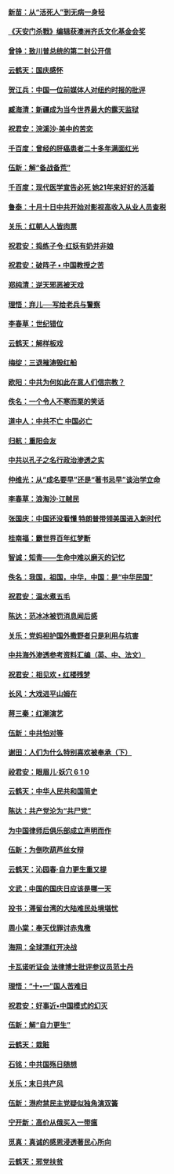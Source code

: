 #### [新苗：从“活死人”到无病一身轻](../pages/nsc993/n10778538.md?t=10120634) 

#### [《天安门杀戮》编辑获澳洲齐氏文化基金会奖](../pages/nsc993/n10777219.md?t=10120634) 

#### [曾铮：致川普总统的第二封公开信](../pages/nsc993/n10777329.md?t=10120634) 

#### [云鹤天：国庆感怀](../pages/nsc993/n10775823.md?t=10120634) 

#### [贺江兵：中国一位前媒体人对纽约时报的批评](../pages/nsc993/n10776626.md?t=10120634) 

#### [臧海清：新疆成为当今世界最大的露天监狱](../pages/nsc993/n10775817.md?t=10120634) 

#### [祝君安：浣溪沙‧美中的苦恋](../pages/nsc993/n10775813.md?t=10120634) 

#### [千百度：曾经的肝癌患者二十多年满面红光](../pages/nsc993/n10775728.md?t=10120634) 

#### [伍新：解“备战备荒”](../pages/nsc993/n10773928.md?t=10120634) 

#### [千百度：现代医学宣告必死 她21年来好好的活着](../pages/nsc993/n10773703.md?t=10120634) 

#### [鲁泰：十月十日中共开始对影视高收入从业人员查税](../pages/nsc993/n10773444.md?t=10120634) 

#### [关乐：红朝人人皆肉票](../pages/nsc993/n10773429.md?t=10120634) 

#### [祝君安：捣练子令‧红妖有奶并非娘](../pages/nsc993/n10773412.md?t=10120634) 

#### [祝君安：破阵子 • 中国教授之苦](../pages/nsc993/n10772347.md?t=10120634) 

#### [郑纯清：逆天邪恶被天戏](../pages/nsc993/n10772339.md?t=10120634) 

#### [理悟：弃儿──写给老兵与警察](../pages/nsc993/n10772337.md?t=10120634) 

#### [李春草：世纪错位](../pages/nsc993/n10768198.md?t=10120634) 

#### [云鹤天：解样板戏](../pages/nsc993/n10768193.md?t=10120634) 

#### [梅绽：三退摧涛毁红船](../pages/nsc993/n10768163.md?t=10120634) 

#### [欧阳：中共为何如此在意人们信宗教？](../pages/nsc993/n10768144.md?t=10120634) 

#### [佚名：一个令人不寒而栗的笑话](../pages/nsc993/n10768061.md?t=10120634) 

#### [道中人：中共不亡 中国必亡](../pages/nsc993/n10768017.md?t=10120634) 

#### [归航：重阳会友](../pages/nsc993/n10767544.md?t=10120634) 

#### [中共以孔子之名行政治渗透之实](../pages/nsc993/n10767697.md?t=10120634) 

#### [仲维光：从“成名要早”还是“著书忌早”谈治学立命](../pages/nsc993/n10767650.md?t=10120634) 

#### [李春草：浪淘沙‧江贼民](../pages/nsc993/n10767480.md?t=10120634) 

#### [张国庆：中国还没看懂 特朗普带领美国进入新时代](../pages/nsc993/n10764224.md?t=10120634) 

#### [桂南福：霸世界百年红梦断](../pages/nsc993/n10762380.md?t=10120634) 

#### [智诚：知青——生命中难以磨灭的记忆](../pages/nsc993/n10762372.md?t=10120634) 

#### [佚名：我国，祖国，中华，中国：是“中华民国”](../pages/nsc993/n10762366.md?t=10120634) 

#### [祝君安：温水煮五毛](../pages/nsc993/n10762362.md?t=10120634) 

#### [陈达：范冰冰被罚消息闻后感](../pages/nsc993/n10760142.md?t=10120634) 

#### [关乐：党妈袒护国外撒野者只是利用与坑害](../pages/nsc993/n10760019.md?t=10120634) 

#### [中共海外渗透参考资料汇编（英、中、法文）](../pages/nsc993/n10756055.md?t=10120634) 

#### [祝君安：相见欢  •  红楼残梦](../pages/nsc993/n10757542.md?t=10120634) 

#### [长风：大戏进平山姆在](../pages/nsc993/n10757155.md?t=10120634) 

#### [蒋三秦：红潮演艺](../pages/nsc993/n10756736.md?t=10120634) 

#### [伍新：中共怕对等](../pages/nsc993/n10754812.md?t=10120634) 

#### [谢田：人们为什么特别喜欢被奉承（下）](../pages/nsc993/n10755072.md?t=10120634) 

#### [祋君安：眼眉儿‧妖穴 6 1 0](../pages/nsc993/n10754802.md?t=10120634) 

#### [云鹤天：中华人民共和国简史](../pages/nsc993/n10753546.md?t=10120634) 

#### [陈达：共产党沦为“共尸党”](../pages/nsc993/n10753506.md?t=10120634) 

#### [为中国律师后俱乐部成立声明而作](../pages/nsc993/n10753359.md?t=10120634) 

#### [伍新：为倒吹葫芦丝女辩](../pages/nsc993/n10753300.md?t=10120634) 

#### [云鹤天：沁园春‧自力更生重又提](../pages/nsc993/n10752681.md?t=10120634) 

#### [文武：中国的国庆日应该是哪一天](../pages/nsc993/n10752564.md?t=10120634) 

#### [投书：滞留台湾的大陆难民处境堪忧](../pages/nsc993/n10751122.md?t=10120634) 

#### [周小棠：奉天伐罪讨赤鬼檄](../pages/nsc993/n10749279.md?t=10120634) 

#### [海网：全球漂红开决战](../pages/nsc993/n10747774.md?t=10120634) 

#### [卡瓦诺听证会 法律博士批评参议员范士丹](../pages/nsc993/n10748504.md?t=10120634) 

#### [理悟：“十•一”国人苦难日](../pages/nsc993/n10747763.md?t=10120634) 

#### [祝君安：好事近•中国模式的幻灭](../pages/nsc993/n10747755.md?t=10120634) 

#### [伍新：解“自力更生”](../pages/nsc993/n10747744.md?t=10120634) 

#### [云鹤天：栽赃](../pages/nsc993/n10747735.md?t=10120634) 

#### [石铭：中共国殇日随想](../pages/nsc993/n10747202.md?t=10120634) 

#### [关乐：末日共产风](../pages/nsc993/n10745398.md?t=10120634) 

#### [伍新：港府禁民主党疑似独角演双簧](../pages/nsc993/n10745393.md?t=10120634) 

#### [宁开新：高价从俄买入一带瘟](../pages/nsc993/n10745381.md?t=10120634) 

#### [觅真：真诚的感恩浸透著民心所向](../pages/nsc993/n10746220.md?t=10120634) 

#### [云鹤天：邪党扶贫](../pages/nsc993/n10745370.md?t=10120634) 

